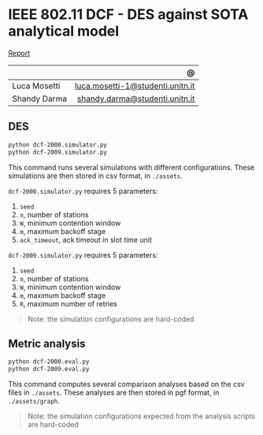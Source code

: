 # IEEE 802.11 DCF - DES against SOTA analytical model

[Report](report.pdf)

|              |                                @ |
|--------------|---------------------------------:|
| Luca Mosetti | luca.mosetti-1@studenti.unitn.it |
| Shandy Darma |   shandy.darma@studenti.unitn.it |

## DES

```sh
python dcf-2000.simulator.py
python dcf-2009.simulator.py
```

This command runs several simulations with different configurations.
These simulations are then stored in csv format, in `./assets`.

`dcf-2000.simulator.py` requires 5 parameters:

1. `seed`
2. `n`, number of stations
3. `W`, minimum contention window
4. `m`, maximum backoff stage
5. `ack_timeout`, ack timeout in slot time unit

`dcf-2009.simulator.py` requires 5 parameters:

1. `seed`
2. `n`, number of stations
3. `W`, minimum contention window
4. `m`, maximum backoff stage
5. `R`, maximum number of retries

> Note: the simulation configurations are hard-coded

## Metric analysis

```sh
python dcf-2000.eval.py
python dcf-2009.eval.py
```

This command computes several comparison analyses based on the csv files in `./assets`.
These analyses are then stored in pgf format, in `./assets/graph`.

> Note: the simulation configurations expected from the analysis scripts are hard-coded
